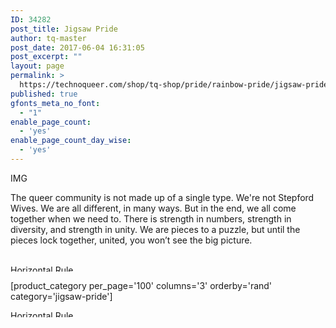 ```yaml
---
ID: 34282
post_title: Jigsaw Pride
author: tq-master
post_date: 2017-06-04 16:31:05
post_excerpt: ""
layout: page
permalink: >
  https://technoqueer.com/shop/tq-shop/pride/rainbow-pride/jigsaw-pride/
published: true
gfonts_meta_no_font:
  - "1"
enable_page_count:
  - 'yes'
enable_page_count_day_wise:
  - 'yes'
---
```


IMG
<p style="text-align: left;">The queer community is not made up of a single type. We're not Stepford Wives. We are all different, in many ways. But in the end, we all come together when we need to. There is strength in numbers, strength in diversity, and strength in unity. We are pieces to a puzzle, but until the pieces lock together, united, you won’t see the big picture.</p>
<br clear="all">


<img class="aligncenter size-full wp-image-99" src="https://technoqueer.com/shop/wp-content/uploads/2017/03/Rainbow-HR.jpg" alt="Horizontal Rule" width="800" height="11" />


[product_category per_page='100' columns='3' orderby='rand' category='jigsaw-pride']

<img src="https://technoqueer.com/shop/wp-content/uploads/2017/03/Rainbow-HR.jpg" alt="Horizontal Rule" width="800" height="11" class="aligncenter size-full wp-image-99" />
